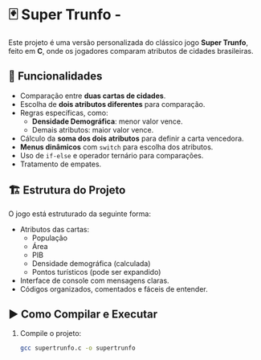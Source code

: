 # 🃏 Super Trunfo -

Este projeto é uma versão personalizada do clássico jogo **Super Trunfo**, feito em **C**, onde os jogadores comparam atributos de cidades brasileiras.

## 🔧 Funcionalidades

- Comparação entre **duas cartas de cidades**.
- Escolha de **dois atributos diferentes** para comparação.
- Regras específicas, como:
  - **Densidade Demográfica**: menor valor vence.
  - Demais atributos: maior valor vence.
- Cálculo da **soma dos dois atributos** para definir a carta vencedora.
- **Menus dinâmicos** com `switch` para escolha dos atributos.
- Uso de `if-else` e operador ternário para comparações.
- Tratamento de empates.

## 🏗️ Estrutura do Projeto

O jogo está estruturado da seguinte forma:

- Atributos das cartas:
  - População
  - Área
  - PIB
  - Densidade demográfica (calculada)
  - Pontos turísticos (pode ser expandido)
- Interface de console com mensagens claras.
- Códigos organizados, comentados e fáceis de entender.

## ▶️ Como Compilar e Executar

1. Compile o projeto:
   ```bash
   gcc supertrunfo.c -o supertrunfo
